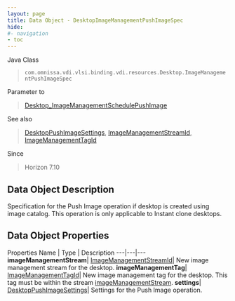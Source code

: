 ```yaml
---
layout: page
title: Data Object - DesktopImageManagementPushImageSpec
hide:
#- navigation
- toc
---
```






Java Class
> `com.omnissa.vdi.vlsi.binding.vdi.resources.Desktop.ImageManagementPushImageSpec`

Parameter to
> [Desktop_ImageManagementSchedulePushImage](vdi.resources.Desktop.md#imageManagementSchedulePushImage)

See also
> [DesktopPushImageSettings](vdi.resources.Desktop.PushImageSettings.md), [ImageManagementStreamId](vdi.entity.ImageManagementStreamId.md), [ImageManagementTagId](vdi.entity.ImageManagementTagId.md)

Since
> Horizon 7.10


## Data Object Description

Specification for the Push Image operation if desktop is created using image catalog. This operation is only applicable to Instant clone desktops.

## Data Object Properties
Properties
Name |  Type |  Description
---|---|---
**imageManagementStream**| [ImageManagementStreamId](vdi.entity.ImageManagementStreamId.md)|  New image management stream for the desktop.
**imageManagementTag**| [ImageManagementTagId](vdi.entity.ImageManagementTagId.md)|  New image management tag for the desktop. This tag must be within the stream [imageManagementStream](vdi.resources.Desktop.ImageManagementPushImageSpec.md#imageManagementStream).
**settings**| [DesktopPushImageSettings](vdi.resources.Desktop.PushImageSettings.md)|  Settings for the Push Image operation.


 
